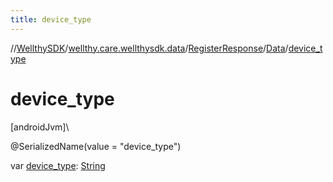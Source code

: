 ```yaml
---
title: device_type
---
```

//[WellthySDK](../../../../index.html)/[wellthy.care.wellthysdk.data](../../index.html)/[RegisterResponse](../index.html)/[Data](index.html)/[device_type](device_type.html)



# device_type



[androidJvm]\




@SerializedName(value = "device_type")



var [device_type](device_type.html): [String](https://kotlinlang.org/api/latest/jvm/stdlib/kotlin/-string/index.html)




